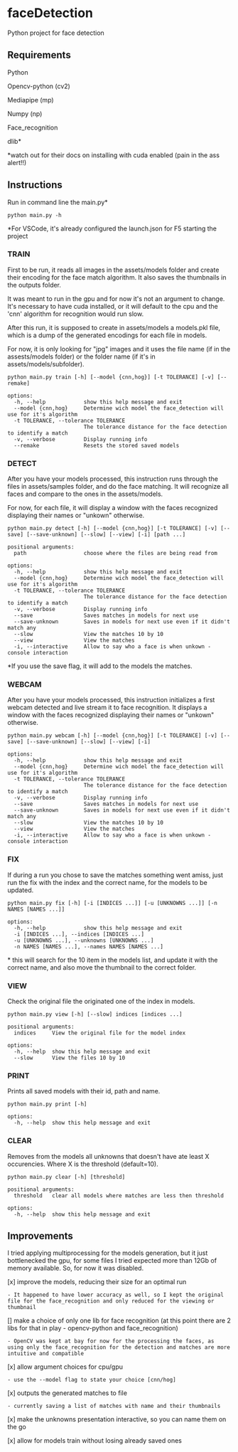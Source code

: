 # faceDetection

Python project for face detection

## Requirements

Python

Opencv-python (cv2)

Mediapipe (mp)

Numpy (np)

Face_recognition

dlib\*

\*watch out for their docs on installing with cuda enabled (pain in the ass alert!!)

## Instructions

Run in command line the main.py\*

`python main.py -h`

\*For VSCode, it's already configured the launch.json for F5 starting the project

### TRAIN

First to be run, it reads all images in the assets/models folder and create their encoding for the face match algorithm. It also saves the thumbnails in the outputs folder.

It was meant to run in the gpu and for now it's not an argument to change. It's necessary to have cuda installed, or it will default to the cpu and the 'cnn' algorithm for recognition would run slow.

After this run, it is supposed to create in assets/models a models.pkl file, which is a dump of the generated encodings for each file in models.

For now, it is only looking for "jpg" images and it uses the file name (if in the assests/models folder) or the folder name (if it's in assets/models/subfolder).

```
python main.py train [-h] [--model {cnn,hog}] [-t TOLERANCE] [-v] [--remake]

options:
  -h, --help            show this help message and exit
  --model {cnn,hog}     Determine wich model the face_detection will use for it's algorithm
  -t TOLERANCE, --tolerance TOLERANCE
                        The tolerance distance for the face detection to identify a match
  -v, --verbose         Display running info
  --remake              Resets the stored saved models
```

### DETECT

After you have your models processed, this instruction runs through the files in assets/samples folder, and do the face matching. It will recognize all faces and compare to the ones in the assets/models.

For now, for each file, it will display a window with the faces recognized displaying their names or "unkown" otherwise.

```
python main.py detect [-h] [--model {cnn,hog}] [-t TOLERANCE] [-v] [--save] [--save-unknown] [--slow] [--view] [-i] [path ...]

positional arguments:
  path                  choose where the files are being read from

options:
  -h, --help            show this help message and exit
  --model {cnn,hog}     Determine wich model the face_detection will use for it's algorithm
  -t TOLERANCE, --tolerance TOLERANCE
                        The tolerance distance for the face detection to identify a match
  -v, --verbose         Display running info
  --save                Saves matches in models for next use
  --save-unknown        Saves in models for next use even if it didn't match any
  --slow                View the matches 10 by 10
  --view                View the matches
  -i, --interactive     Allow to say who a face is when unkown - console interaction
```

\*If you use the save flag, it will add to the models the matches.

### WEBCAM

After you have your models processed, this instruction initializes a first webcam detected and live stream it to face recognition. It displays a window with the faces recognized displaying their names or "unkown" otherwise.

```
python main.py webcam [-h] [--model {cnn,hog}] [-t TOLERANCE] [-v] [--save] [--save-unknown] [--slow] [--view] [-i]

options:
  -h, --help            show this help message and exit
  --model {cnn,hog}     Determine wich model the face_detection will use for it's algorithm
  -t TOLERANCE, --tolerance TOLERANCE
                        The tolerance distance for the face detection to identify a match
  -v, --verbose         Display running info
  --save                Saves matches in models for next use
  --save-unknown        Saves in models for next use even if it didn't match any
  --slow                View the matches 10 by 10
  --view                View the matches
  -i, --interactive     Allow to say who a face is when unkown - console interaction
```

### FIX

If during a run you chose to save the matches something went amiss, just run the fix with the index and the correct name, for the models to be updated.

```
python main.py fix [-h] [-i [INDICES ...]] [-u [UNKNOWNS ...]] [-n NAMES [NAMES ...]]

options:
  -h, --help            show this help message and exit
  -i [INDICES ...], --indices [INDICES ...]
  -u [UNKNOWNS ...], --unknowns [UNKNOWNS ...]
  -n NAMES [NAMES ...], --names NAMES [NAMES ...]
```

\* this will search for the 10 item in the models list, and update it with the correct name, and also move the thumbnail to the correct folder.

### VIEW

Check the original file the originated one of the index in models.

```
python main.py view [-h] [--slow] indices [indices ...]

positional arguments:
  indices     View the original file for the model index

options:
  -h, --help  show this help message and exit
  --slow      View the files 10 by 10
```

### PRINT

Prints all saved models with their id, path and name.

```
python main.py print [-h]

options:
  -h, --help  show this help message and exit
```

### CLEAR

Removes from the models all unknowns that doesn't have ate least X occurencies. Where X is the threshold (default=10).

```
python main.py clear [-h] [threshold]

positional arguments:
  threshold   clear all models where matches are less then threshold

options:
  -h, --help  show this help message and exit
```

## Improvements

I tried applying multiprocessing for the models generation, but it just bottlenecked the gpu, for some files I tried expected more than 12Gb of memory available. So, for now it was disabled.

[x] improve the models, reducing their size for an optimal run

    - It happened to have lower accuracy as well, so I kept the original file for the face_recognition and only reduced for the viewing or thumbnail

[] make a choice of only one lib for face recognition (at this point there are 2 libs for that in play - opencv-python and face_recognition)

    - OpenCV was kept at bay for now for the processing the faces, as using only the face_recognition for the detection and matches are more intuitive and compatible

[x] allow argument choices for cpu/gpu

    - use the --model flag to state your choice [cnn/hog]

[x] outputs the generated matches to file

    - currently saving a list of matches with name and their thumbnails

[x] make the unknowns presentation interactive, so you can name them on the go

[x] allow for models train without losing already saved ones
